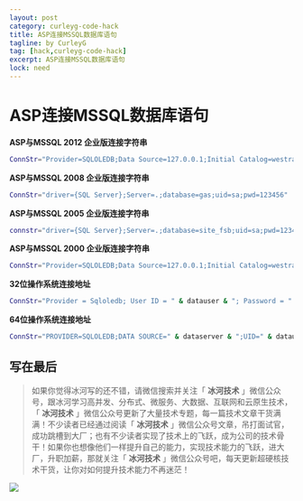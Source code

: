```yaml
---
layout: post
category: curleyg-code-hack
title: ASP连接MSSQL数据库语句
tagline: by CurleyG
tag: [hack,curleyg-code-hack]
excerpt: ASP连接MSSQL数据库语句
lock: need
---
```


# ASP连接MSSQL数据库语句

**ASP与MSSQL 2012  企业版连接字符串**

```bash
ConnStr="Provider=SQLOLEDB;Data Source=127.0.0.1;Initial Catalog=westrac;User Id=sa;Pwd=ssddddHzx;"
```

**ASP与MSSQL 2008 企业版连接字符串**

```bash
ConnStr="driver={SQL Server};Server=.;database=gas;uid=sa;pwd=123456"
```

**ASP与MSSQL 2005 企业版连接字符串**

```bash
connstr="driver={SQL Server};Server=.;database=site_fsb;uid=sa;pwd=123456"
```

**ASP与MSSQL 2000 企业版连接字符串**

```bash
ConnStr="Provider=SQLOLEDB;Data Source=127.0.0.1;Initial Catalog=westrac;User Id=sa;Password=ssddddHzx;"
```

**32位操作系统连接地址**

```bash
ConnStr="Provider = Sqloledb; User ID = " & datauser & "; Password = " & databasepsw & "; Initial Catalog = " & databasename & "; Data Source = " & dataserver & ";"
```

**64位操作系统连接地址**

```bash
ConnStr="PROVIDER=SQLOLEDB;DATA SOURCE=" & dataserver & ";UID=" & datauser & ";PWD=" & databasepsw & ";DATABASE="& databasename &";"
```
## 写在最后

> 如果你觉得冰河写的还不错，请微信搜索并关注「 **冰河技术** 」微信公众号，跟冰河学习高并发、分布式、微服务、大数据、互联网和云原生技术，「 **冰河技术** 」微信公众号更新了大量技术专题，每一篇技术文章干货满满！不少读者已经通过阅读「 **冰河技术** 」微信公众号文章，吊打面试官，成功跳槽到大厂；也有不少读者实现了技术上的飞跃，成为公司的技术骨干！如果你也想像他们一样提升自己的能力，实现技术能力的飞跃，进大厂，升职加薪，那就关注「 **冰河技术** 」微信公众号吧，每天更新超硬核技术干货，让你对如何提升技术能力不再迷茫！


![](https://img-blog.csdnimg.cn/20200906013715889.png)
